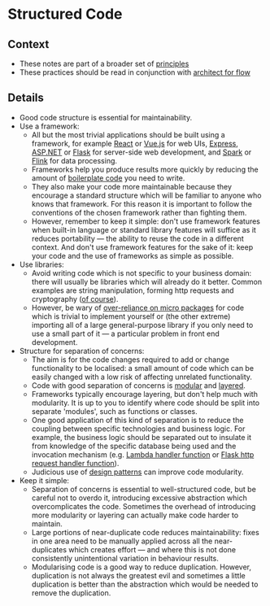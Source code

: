 # Structured Code

## Context

* These notes are part of a broader set of [principles](../principles.md)
* These practices should be read in conjunction with [architect for flow](../patterns/architect-for-flow.md)

## Details

* Good code structure is essential for maintainability.
* Use a framework:
  * All but the most trivial applications should be built using a framework, for example [React](https://reactjs.org) or [Vue.js](https://vuejs.org) for web UIs, [Express](https://expressjs.com), [ASP.NET](https://dotnet.microsoft.com/apps/aspnet) or [Flask](https://flask.palletsprojects.com/en/1.1.x/) for server-side web development, and [Spark](https://spark.apache.org) or [Flink](https://flink.apache.org) for data processing.
  * Frameworks help you produce results more quickly by reducing the amount of [boilerplate code](https://en.wikipedia.org/wiki/Boilerplate_code) you need to write.
  * They also make your code more maintainable because they encourage a standard structure which will be familiar to anyone who knows that framework. For this reason it is important to follow the conventions of the chosen framework rather than fighting them.
  * However, remember to keep it simple: don't use framework features when built-in language or standard library features will suffice as it reduces portability  &mdash; the ability to reuse the code in a different context. And don't use framework features for the sake of it: keep your code and the use of frameworks as simple as possible.
* Use libraries:
  * Avoid writing code which is not specific to your business domain: there will usually be libraries which will already do it better. Common examples are string manipulation, forming http requests and cryptography ([of course](https://security.stackexchange.com/questions/18197/why-shouldnt-we-roll-our-own)).
  * However, be wary of [over-reliance on micro packages](https://arxiv.org/pdf/1709.04638.pdf) for code which is trivial to implement yourself or (the other extreme) importing all of a large general-purpose library if you only need to use a small part of it &mdash; a particular problem in front end development.
* Structure for separation of concerns:
  * The aim is for the code changes required to add or change functionality to be localised: a small amount of code which can be easily changed with a low risk of affecting unrelated functionality.
  * Code with good separation of concerns is [modular](http://singlepageappbook.com/maintainability1.html) and [layered](https://www.oreilly.com/library/view/software-architecture-patterns/9781491971437/ch01.html).
  * Frameworks typically encourage layering, but don't help much with modularity. It is up to you to identify where code should be split into separate 'modules', such as functions or classes.
  * One good application of this kind of separation is to reduce the coupling between specific technologies and business logic. For example, the business logic should be separated out to insulate it from knowledge of the specific database being used and the invocation mechanism (e.g. [Lambda handler function](https://docs.aws.amazon.com/lambda/latest/dg/python-handler.html) or [Flask http request handler function](https://flask.palletsprojects.com/en/1.1.x/quickstart/#routing)).
  * Judicious use of [design patterns](https://en.wikipedia.org/wiki/Software_design_pattern#Classification_and_list) can improve code modularity.
* Keep it simple:
  * Separation of concerns is essential to well-structured code, but be careful not to overdo it, introducing excessive abstraction which overcomplicates the code. Sometimes the overhead of introducing more modularity or layering can actually make code harder to maintain.
  * Large portions of near-duplicate code reduces maintainability: fixes in one area need to be manually applied across all the near-duplicates which creates effort &mdash; and where this is not done consistently unintentional variation in behaviour results.
  * Modularising code is a good way to reduce duplication. However, duplication is not always the greatest evil and sometimes a little duplication is better than the abstraction which would be needed to remove the duplication.
